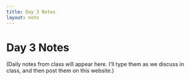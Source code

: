 ```yaml
---
title: Day 3 Notes
layout: note
---
```


# Day 3 Notes

(Daily notes from class will appear here. I'll type them as we discuss in class, and then post them on this website.)

